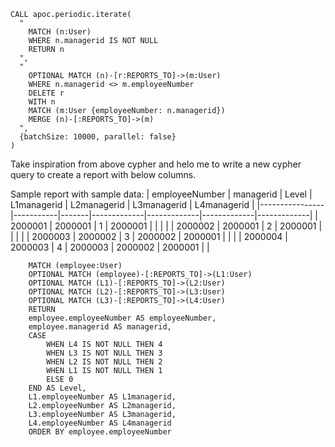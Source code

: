     CALL apoc.periodic.iterate(
      "
        MATCH (n:User)
        WHERE n.managerid IS NOT NULL
        RETURN n
      ",
      "
        OPTIONAL MATCH (n)-[r:REPORTS_TO]->(m:User)
        WHERE n.managerid <> m.employeeNumber
        DELETE r
        WITH n
        MATCH (m:User {employeeNumber: n.managerid})
        MERGE (n)-[:REPORTS_TO]->(m)
      ",
      {batchSize: 10000, parallel: false}
    )

Take inspiration from above cypher and helo me to write a new cypher query to create a report with below columns.

Sample report with sample data:
| employeeNumber | managerid | Level | L1managerid | L2managerid | L3managerid | L4managerid |
|----------------|-----------|-------|-------------|-------------|-------------|-------------|
| 2000001        | 2000001   | 1     | 2000001     |             |             |             |
| 2000002        | 2000001   | 2     | 2000001     |             |             |             |
| 2000003        | 2000002   | 3     | 2000002     | 2000001     |             |             |
| 2000004        | 2000003   | 4     | 2000003     | 2000002     | 2000001     |             |


        MATCH (employee:User)
        OPTIONAL MATCH (employee)-[:REPORTS_TO]->(L1:User)
        OPTIONAL MATCH (L1)-[:REPORTS_TO]->(L2:User)
        OPTIONAL MATCH (L2)-[:REPORTS_TO]->(L3:User)
        OPTIONAL MATCH (L3)-[:REPORTS_TO]->(L4:User)
        RETURN 
        employee.employeeNumber AS employeeNumber,
        employee.managerid AS managerid,
        CASE
            WHEN L4 IS NOT NULL THEN 4
            WHEN L3 IS NOT NULL THEN 3
            WHEN L2 IS NOT NULL THEN 2
            WHEN L1 IS NOT NULL THEN 1
            ELSE 0
        END AS Level,
        L1.employeeNumber AS L1managerid,
        L2.employeeNumber AS L2managerid,
        L3.employeeNumber AS L3managerid,
        L4.employeeNumber AS L4managerid
        ORDER BY employee.employeeNumber
